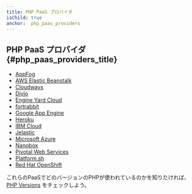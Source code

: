 ```yaml
---
title: PHP PaaS プロバイダ
isChild: true
anchor:  php_paas_providers
---
```


## PHP PaaS プロバイダ {#php_paas_providers_title}

* [AppFog](https://www.ctl.io/appfog/)
* [AWS Elastic Beanstalk](https://aws.amazon.com/elasticbeanstalk/)
* [Cloudways](https://www.cloudways.com/)
* [Divio](https://www.divio.com/php/)
* [Engine Yard Cloud](https://www.engineyard.com/features)
* [fortrabbit](https://www.fortrabbit.com/)
* [Google App Engine](https://cloud.google.com/appengine/docs/php/)
* [Heroku](https://devcenter.heroku.com/categories/php-support)
* [IBM Cloud](https://console.bluemix.net/docs/runtimes/php/getting-started.html#getting_started)
* [Jelastic](https://jelastic.com/)
* [Microsoft Azure](https://azure.microsoft.com/)
* [Nanobox](https://nanobox.io/)
* [Pivotal Web Services](https://run.pivotal.io/)
* [Platform.sh](https://platform.sh/)
* [Red Hat OpenShift](https://www.openshift.com/)

これらのPaaSでどのバージョンのPHPが使われているのかを知りたければ、[PHP Versions](http://phpversions.info/paas-hosting/)
をチェックしよう。
